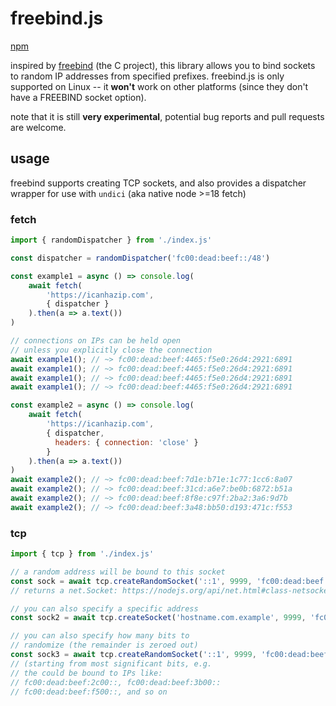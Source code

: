 # freebind.js
[npm](https://www.npmjs.com/package/freebind)

inspired by [freebind](https://github.com/blechschmidt/freebind) (the C project), this library allows you to bind sockets to random IP addresses from specified prefixes. freebind.js is only supported on Linux -- it **won't** work on other platforms (since they don't have a FREEBIND socket option).

note that it is still **very experimental**, potential bug reports and pull requests are welcome.

## usage
freebind supports creating TCP sockets, and also provides a dispatcher wrapper for use with `undici` (aka native node >=18 fetch)

### fetch
```js
import { randomDispatcher } from './index.js'

const dispatcher = randomDispatcher('fc00:dead:beef::/48')

const example1 = async () => console.log(
    await fetch(
        'https://icanhazip.com',
        { dispatcher }
    ).then(a => a.text())
)

// connections on IPs can be held open
// unless you explicitly close the connection
await example1(); // ~> fc00:dead:beef:4465:f5e0:26d4:2921:6891
await example1(); // ~> fc00:dead:beef:4465:f5e0:26d4:2921:6891
await example1(); // ~> fc00:dead:beef:4465:f5e0:26d4:2921:6891
await example1(); // ~> fc00:dead:beef:4465:f5e0:26d4:2921:6891

const example2 = async () => console.log(
    await fetch(
        'https://icanhazip.com',
        { dispatcher,
          headers: { connection: 'close' }
        }
    ).then(a => a.text())
)
await example2(); // ~> fc00:dead:beef:7d1e:b71e:1c77:1cc6:8a07
await example2(); // ~> fc00:dead:beef:31cd:a6e7:be0b:6872:b51a
await example2(); // ~> fc00:dead:beef:8f8e:c97f:2ba2:3a6:9d7b
await example2(); // ~> fc00:dead:beef:3a48:bb50:d193:471c:f553

```

### tcp
```js
import { tcp } from './index.js'

// a random address will be bound to this socket
const sock = await tcp.createRandomSocket('::1', 9999, 'fc00:dead:beef::/48')
// returns a net.Socket: https://nodejs.org/api/net.html#class-netsocket

// you can also specify a specific address
const sock2 = await tcp.createSocket('hostname.com.example', 9999, 'fc00:dead:beef::b00b')

// you can also specify how many bits to
// randomize (the remainder is zeroed out)
const sock3 = await tcp.createRandomSocket('::1', 9999, 'fc00:dead:beef::/48', undefined, 8)
// (starting from most significant bits, e.g.
// the could be bound to IPs like:
// fc00:dead:beef:2c00::, fc00:dead:beef:3b00::
// fc00:dead:beef:f500::, and so on
```